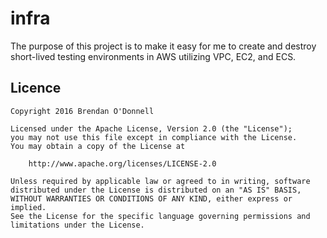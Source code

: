 # infra

The purpose of this project is to make it easy for me to create and destroy
short-lived testing environments in AWS utilizing VPC, EC2, and ECS.

## Licence

```
Copyright 2016 Brendan O'Donnell

Licensed under the Apache License, Version 2.0 (the "License");
you may not use this file except in compliance with the License.
You may obtain a copy of the License at

    http://www.apache.org/licenses/LICENSE-2.0

Unless required by applicable law or agreed to in writing, software
distributed under the License is distributed on an "AS IS" BASIS,
WITHOUT WARRANTIES OR CONDITIONS OF ANY KIND, either express or implied.
See the License for the specific language governing permissions and
limitations under the License.
```
